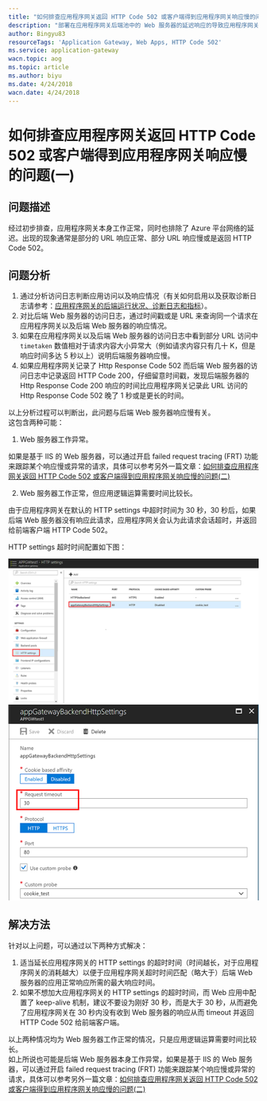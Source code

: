 ```yaml
---
title: "如何排查应用程序网关返回 HTTP Code 502 或客户端得到应用程序网关响应慢的问题(一)"
description: "部署在应用程序网关后端池中的 Web 服务器的延迟响应的导致应用程序网关返回 HTTP Code 502"
author: Bingyu83
resourceTags: 'Application Gateway, Web Apps, HTTP Code 502'
ms.service: application-gateway
wacn.topic: aog
ms.topic: article
ms.author: biyu
ms.date: 4/24/2018
wacn.date: 4/24/2018
---
```


# 如何排查应用程序网关返回 HTTP Code 502 或客户端得到应用程序网关响应慢的问题(一)

## 问题描述

经过初步排查，应用程序网关本身工作正常，同时也排除了 Azure 平台网络的延迟。出现的现象通常是部分的 URL 响应正常、部分 URL 响应慢或是返回 HTTP Code 502。

## 问题分析

1. 通过分析访问日志判断应用访问以及响应情况（有关如何启用以及获取诊断日志请参考：[应用程序网关的后端运行状况、诊断日志和指标](https://docs.azure.cn/zh-cn/application-gateway/application-gateway-diagnostics)）。
2. 对比后端 Web 服务器的访问日志，通过时间戳或是 URL 来查询同一个请求在应用程序网关以及后端 Web 服务器的响应情况。
3. 如果在应用程序网关以及后端 Web 服务器的访问日志中看到部分 URL 访问中 `timetaken` 数值相对于请求内容大小异常大（例如请求内容只有几十 K，但是响应时间多达 5 秒以上）说明后端服务器响应慢。
4. 如果应用程序网关记录了 Http Response Code 502 而后端 Web 服务器的访问日志中记录返回 HTTP Code 200，仔细留意时间戳，发现后端服务器的 Http Response Code 200 响应的时间比应用程序网关记录此 URL 访问的 Http Response Code 502 晚了 1 秒或是更长的时间。

以上分析过程可以判断出，此问题与后端 Web 服务器响应慢有关。<br>
这包含两种可能：

1. Web 服务器工作异常。

  如果是基于 IIS 的 Web 服务器，可以通过开启 failed request tracing (FRT) 功能来跟踪某个响应慢或异常的请求，具体可以参考另外一篇文章：[如何排查应用程序网关返回 HTTP Code 502 或客户端得到应用程序网关响应慢的问题(二)](aog-application-gateway-qa-web-server-backend-error.md)

2. Web 服务器工作正常，但应用逻辑运算需要时间比较长。

  由于应用程序网关在默认的 HTTP settings 中超时时间为 30 秒，30 秒后，如果后端 Web 服务器没有响应此请求，应用程序网关会认为此请求会话超时，并返回给前端客户端 HTTP Code 502。

HTTP settings 超时时间配置如下图：

![01](media/aog-application-gateway-qa-web-server-backend-delay/01.png)
![02](media/aog-application-gateway-qa-web-server-backend-delay/02.png)

## 解决方法

针对以上问题，可以通过以下两种方式解决：

1. 适当延长应用程序网关的 HTTP settings 的超时时间（时间越长，对于应用程序网关的消耗越大）以便于应用程序网关超时时间匹配（略大于）后端 Web 服务器的应用正常响应所需的最大响应时间。
2. 如果不想加大应用程序网关的 HTTP settings 的超时时间，而 Web 应用中配置了 keep-alive 机制，建议不要设为刚好 30 秒，而是大于 30 秒，从而避免了应用程序网关在 30 秒内没有收到 Web 服务器的响应从而 timeout 并返回 HTTP Code 502 给前端客户端。

以上两种情况均为 Web 服务器工作正常的情况，只是应用逻辑运算需要时间比较长。<br>
如上所说也可能是后端 Web 服务器本身工作异常，如果是基于 IIS 的 Web 服务器，可以通过开启 failed request tracing (FRT) 功能来跟踪某个响应慢或异常的请求，具体可以参考另外一篇文章：[如何排查应用程序网关返回 HTTP Code 502 或客户端得到应用程序网关响应慢的问题(二)](aog-application-gateway-qa-web-server-backend-error.md)

